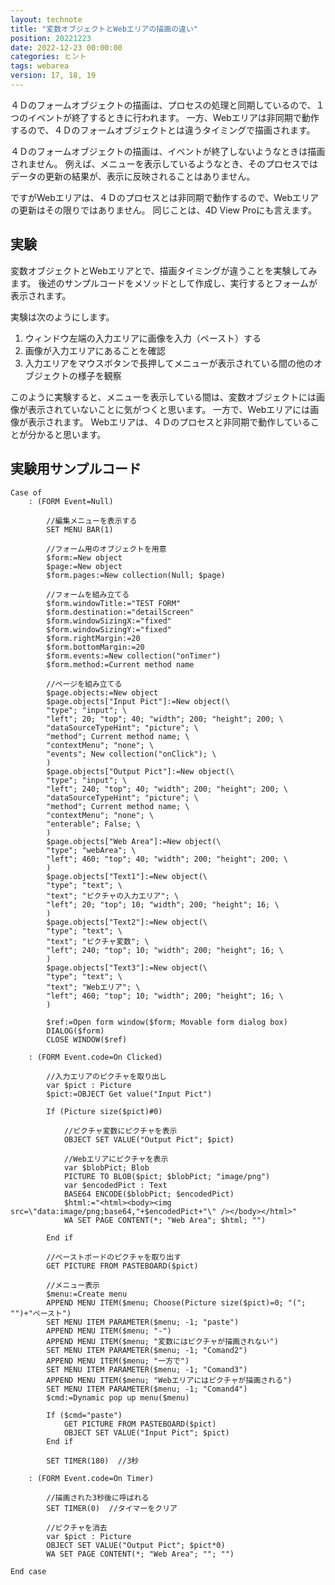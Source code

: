 ```yaml
---
layout: technote
title: "変数オブジェクトとWebエリアの描画の違い"
position: 20221223
date: 2022-12-23 00:00:00
categories: ヒント
tags: webarea
version: 17, 18, 19
---
```


４Ｄのフォームオブジェクトの描画は、プロセスの処理と同期しているので、１つのイベントが終了するときに行われます。
一方、Webエリアは非同期で動作するので、４Ｄのフォームオブジェクトとは違うタイミングで描画されます。

<!--more-->

４Ｄのフォームオブジェクトの描画は、イベントが終了しないようなときは描画されません。
例えば、メニューを表示しているようなとき、そのプロセスではデータの更新の結果が、表示に反映されることはありません。

ですがWebエリアは、４Ｄのプロセスとは非同期で動作するので、Webエリアの更新はその限りではありません。
同じことは、4D View Proにも言えます。

## 実験

変数オブジェクトとWebエリアとで、描画タイミングが違うことを実験してみます。
後述のサンプルコードをメソッドとして作成し、実行するとフォームが表示されます。

実験は次のようにします。

1. ウィンドウ左端の入力エリアに画像を入力（ペースト）する
2. 画像が入力エリアにあることを確認
3. 入力エリアをマウスボタンで長押してメニューが表示されている間の他のオブジェクトの様子を観察

このように実験すると、メニューを表示している間は、変数オブジェクトには画像が表示されていないことに気がつくと思います。
一方で、Webエリアには画像が表示されます。
Webエリアは、４Ｄのプロセスと非同期で動作していることが分かると思います。

## 実験用サンプルコード

```4d
Case of 
	: (FORM Event=Null)
		
		//編集メニューを表示する
		SET MENU BAR(1)
		
		//フォーム用のオブジェクトを用意
		$form:=New object
		$page:=New object
		$form.pages:=New collection(Null; $page)
		
		//フォームを組み立てる
		$form.windowTitle:="TEST FORM"
		$form.destination:="detailScreen"
		$form.windowSizingX:="fixed"
		$form.windowSizingY:="fixed"
		$form.rightMargin:=20
		$form.bottomMargin:=20
		$form.events:=New collection("onTimer")
		$form.method:=Current method name
		
		//ページを組み立てる
		$page.objects:=New object
		$page.objects["Input Pict"]:=New object(\
		"type"; "input"; \
		"left"; 20; "top"; 40; "width"; 200; "height"; 200; \
		"dataSourceTypeHint"; "picture"; \
		"method"; Current method name; \
		"contextMenu"; "none"; \
		"events"; New collection("onClick"); \
		)
		$page.objects["Output Pict"]:=New object(\
		"type"; "input"; \
		"left"; 240; "top"; 40; "width"; 200; "height"; 200; \
		"dataSourceTypeHint"; "picture"; \
		"method"; Current method name; \
		"contextMenu"; "none"; \
		"enterable"; False; \
		)
		$page.objects["Web Area"]:=New object(\
		"type"; "webArea"; \
		"left"; 460; "top"; 40; "width"; 200; "height"; 200; \
		)
		$page.objects["Text1"]:=New object(\
		"type"; "text"; \
		"text"; "ピクチャの入力エリア"; \
		"left"; 20; "top"; 10; "width"; 200; "height"; 16; \
		)
		$page.objects["Text2"]:=New object(\
		"type"; "text"; \
		"text"; "ピクチャ変数"; \
		"left"; 240; "top"; 10; "width"; 200; "height"; 16; \
		)
		$page.objects["Text3"]:=New object(\
		"type"; "text"; \
		"text"; "Webエリア"; \
		"left"; 460; "top"; 10; "width"; 200; "height"; 16; \
		)
		
		$ref:=Open form window($form; Movable form dialog box)
		DIALOG($form)
		CLOSE WINDOW($ref)
		
	: (FORM Event.code=On Clicked)
		
		//入力エリアのピクチャを取り出し
		var $pict : Picture
		$pict:=OBJECT Get value("Input Pict")
		
		If (Picture size($pict)#0)
			
			//ピクチャ変数にピクチャを表示
			OBJECT SET VALUE("Output Pict"; $pict)
			
			//Webエリアにピクチャを表示
			var $blobPict; Blob
			PICTURE TO BLOB($pict; $blobPict; "image/png")
			var $encodedPict : Text
			BASE64 ENCODE($blobPict; $encodedPict)
			$html:="<html><body><img src=\"data:image/png;base64,"+$encodedPict+"\" /></body></html>"
			WA SET PAGE CONTENT(*; "Web Area"; $html; "")
			
		End if 
		
		//ペーストボードのピクチャを取り出す
		GET PICTURE FROM PASTEBOARD($pict)
		
		//メニュー表示
		$menu:=Create menu
		APPEND MENU ITEM($menu; Choose(Picture size($pict)=0; "("; "")+"ペースト")
		SET MENU ITEM PARAMETER($menu; -1; "paste")
		APPEND MENU ITEM($menu; "-")
		APPEND MENU ITEM($menu; "変数にはピクチャが描画されない")
		SET MENU ITEM PARAMETER($menu; -1; "Comand2")
		APPEND MENU ITEM($menu; "一方で")
		SET MENU ITEM PARAMETER($menu; -1; "Comand3")
		APPEND MENU ITEM($menu; "Webエリアにはピクチャが描画される")
		SET MENU ITEM PARAMETER($menu; -1; "Comand4")
		$cmd:=Dynamic pop up menu($menu)
		
		If ($cmd="paste")
			GET PICTURE FROM PASTEBOARD($pict)
			OBJECT SET VALUE("Input Pict"; $pict)
		End if 
		
		SET TIMER(180)  //3秒
		
	: (FORM Event.code=On Timer)
		
		//描画された3秒後に呼ばれる
		SET TIMER(0)  //タイマーをクリア
		
		//ピクチャを消去
		var $pict : Picture
		OBJECT SET VALUE("Output Pict"; $pict*0)
		WA SET PAGE CONTENT(*; "Web Area"; ""; "")
		
End case 
```

